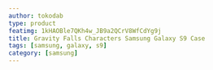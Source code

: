```yaml
---
author: tokodab
type: product
featimg: 1kHAOBle7QKh4w_JB9a2QCrV8WfCdYg9j
title: Gravity Falls Characters Samsung Galaxy S9 Case
tags: [samsung, galaxy, s9]
category: [samsung]
---
```

